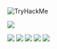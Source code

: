 <img src="https://tryhackme-badges.s3.amazonaws.com/haytam0635124501.png" alt="TryHackMe">

![](background.jpg)

<a href="https://www.linkedin.com/in/haytam/"><img src="https://img.shields.io/badge/LinkedIn-0077B5?style=for-the-badge&logo=linkedin&logoColor=white"/></a>
<a href="https://twitter.com/haytam"><img src="https://img.shields.io/badge/Twitter-1DA1F2?style=for-the-badge&logo=twitter&logoColor=white"/></a>
<a href="https://github.com/mr-pofa"><img src="https://img.shields.io/badge/GitHub-100000?style=for-the-badge&logo=github&logoColor=white"/></a>
<a href="https://www.youtube.com/channel/haytamkamlishi"><img src="https://img.shields.io/badge/YouTube-FF0000?style=for-the-badge&logo=youtube&logoColor=white"/></a>
<a href="https://tryhackme.com/p/haytam0635124501"><img src="https://img.shields.io/badge/tryhackme-9f1a1a?style=for-the-badge&logo=tryhackme&logoColor=white"/></a>

